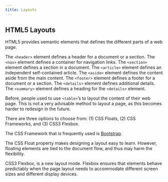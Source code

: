 ```yaml
---
title: Layouts
---
```

## HTML5 Layouts

HTML5 provides semantic elements that defines the different parts of a web page.

The <code>&#60;header&#62;</code> element defines a header for a document or a section.  The <code>&#60;nav&#62;</code> element defines a container for navigation links.  The <code>&#60;section&#62;</code> element defines a section in a document.  The <code>&#60;article&#62;</code> element defines an independent self-contained article.  The <code>&#60;aside&#62;</code> element defines the content aside from the main content.  The <code>&#60;footer&#62;</code> element defines a footer for a document or a section.  The <code>&#60;details&#62;</code> element defines additional details.  The <code>&#60;summary&#62;</code> element defines a heading for the <code>&#60;details&#62;</code> element.
  
  Before, people used to use <code>&#60;table&#62;</code>’s to layout the content of their web page.  This is not a very advisable method to layout a page, as this becomes harder to redesign in the future.
  
  There are three options to choose from: (1) CSS Floats, (2) CSS Frameworks, and (3) CSS3 Flexbox.
  
  The CSS Framework that is frequently used is [Bootstrap](http://http://getbootstrap.com/).
  
  The CSS Float property makes designing a layout easy to learn.  However, floating elements are tied to the document flow, and thus may harm the flexibility.
  
  CSS3 Flexbox, is a new layout mode.  Flexbox ensures that elements behave predictably when the page layout needs to accommodate different screen sizes and different display devices.
  
  

